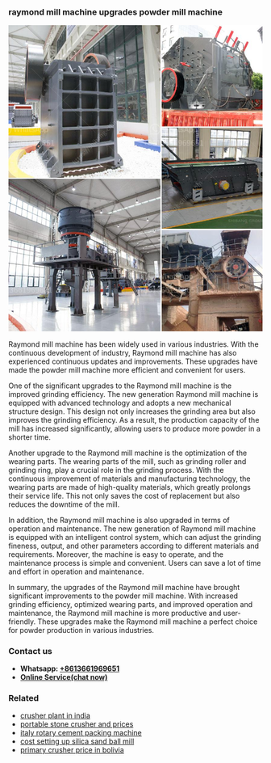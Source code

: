 <h3>raymond mill machine upgrades powder mill machine</h3><img src='1703042389.jpg' alt=''><p>Raymond mill machine has been widely used in various industries. With the continuous development of industry, Raymond mill machine has also experienced continuous updates and improvements. These upgrades have made the powder mill machine more efficient and convenient for users.</p><p>One of the significant upgrades to the Raymond mill machine is the improved grinding efficiency. The new generation Raymond mill machine is equipped with advanced technology and adopts a new mechanical structure design. This design not only increases the grinding area but also improves the grinding efficiency. As a result, the production capacity of the mill has increased significantly, allowing users to produce more powder in a shorter time.</p><p>Another upgrade to the Raymond mill machine is the optimization of the wearing parts. The wearing parts of the mill, such as grinding roller and grinding ring, play a crucial role in the grinding process. With the continuous improvement of materials and manufacturing technology, the wearing parts are made of high-quality materials, which greatly prolongs their service life. This not only saves the cost of replacement but also reduces the downtime of the mill.</p><p>In addition, the Raymond mill machine is also upgraded in terms of operation and maintenance. The new generation of Raymond mill machine is equipped with an intelligent control system, which can adjust the grinding fineness, output, and other parameters according to different materials and requirements. Moreover, the machine is easy to operate, and the maintenance process is simple and convenient. Users can save a lot of time and effort in operation and maintenance.</p><p>In summary, the upgrades of the Raymond mill machine have brought significant improvements to the powder mill machine. With increased grinding efficiency, optimized wearing parts, and improved operation and maintenance, the Raymond mill machine is more productive and user-friendly. These upgrades make the Raymond mill machine a perfect choice for powder production in various industries.</p><h3>Contact us</h3><ul><li><strong>Whatsapp:&nbsp;<a href="https://wa.me/8613661969651">+8613661969651</a></strong></li><li><a href="https://swt.shibang-china.com/?git&amp;zhl&amp;raymond mill machine upgrades powder mill machine"><strong>Online Service(chat now)</strong></a></li></ul><h3>Related</h3><ul><li><a href='crusher plant in india.md'>crusher plant in india</a></li><li><a href='portable stone crusher and prices.md'>portable stone crusher and prices</a></li><li><a href='italy rotary cement packing machine.md'>italy rotary cement packing machine</a></li><li><a href='cost setting up silica sand ball mill.md'>cost setting up silica sand ball mill</a></li><li><a href='primary crusher price in bolivia.md'>primary crusher price in bolivia</a></li></ul>